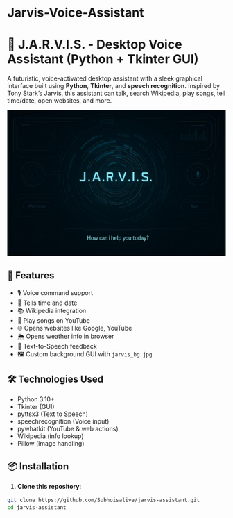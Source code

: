# Jarvis-Voice-Assistant
# 🤖 J.A.R.V.I.S. - Desktop Voice Assistant (Python + Tkinter GUI)

A futuristic, voice-activated desktop assistant with a sleek graphical interface built using **Python**, **Tkinter**, and **speech recognition**. Inspired by Tony Stark’s Jarvis, this assistant can talk, search Wikipedia, play songs, tell time/date, open websites, and more.

![screenshot](jarvis_bg.jpg)

## 🧠 Features

- 🎙️ Voice command support
- 📅 Tells time and date
- 📚 Wikipedia integration
- 🎵 Play songs on YouTube
- 🌐 Opens websites like Google, YouTube
- 🌦️ Opens weather info in browser
- 💬 Text-to-Speech feedback
- 🖼️ Custom background GUI with `jarvis_bg.jpg`

## 🛠️ Technologies Used

- Python 3.10+
- Tkinter (GUI)
- pyttsx3 (Text to Speech)
- speechrecognition (Voice input)
- pywhatkit (YouTube & web actions)
- Wikipedia (info lookup)
- Pillow (image handling)

## 📦 Installation

1. **Clone this repository**:

```bash
git clone https://github.com/Subhoisalive/jarvis-assistant.git
cd jarvis-assistant
